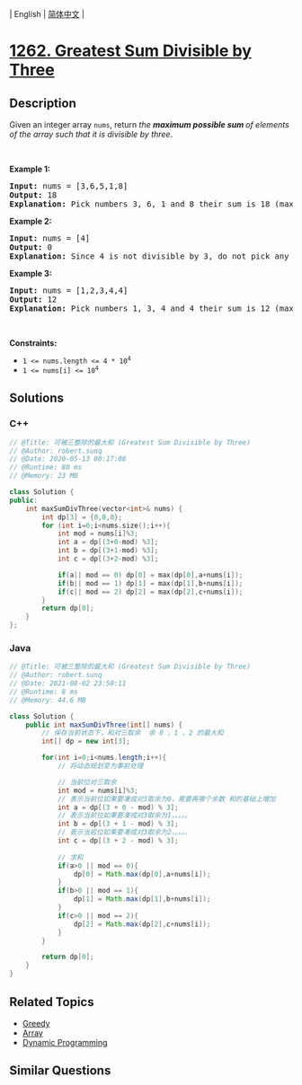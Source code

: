 
| English | [简体中文](README.md) |

# [1262. Greatest Sum Divisible by Three](https://leetcode.cn//problems/greatest-sum-divisible-by-three/)

## Description

<p>Given an integer array <code>nums</code>, return <em>the <strong>maximum possible sum </strong>of elements of the array such that it is divisible by three</em>.</p>

<p>&nbsp;</p>
<p><strong class="example">Example 1:</strong></p>

<pre>
<strong>Input:</strong> nums = [3,6,5,1,8]
<strong>Output:</strong> 18
<strong>Explanation:</strong> Pick numbers 3, 6, 1 and 8 their sum is 18 (maximum sum divisible by 3).</pre>

<p><strong class="example">Example 2:</strong></p>

<pre>
<strong>Input:</strong> nums = [4]
<strong>Output:</strong> 0
<strong>Explanation:</strong> Since 4 is not divisible by 3, do not pick any number.
</pre>

<p><strong class="example">Example 3:</strong></p>

<pre>
<strong>Input:</strong> nums = [1,2,3,4,4]
<strong>Output:</strong> 12
<strong>Explanation:</strong> Pick numbers 1, 3, 4 and 4 their sum is 12 (maximum sum divisible by 3).
</pre>

<p>&nbsp;</p>
<p><strong>Constraints:</strong></p>

<ul>
	<li><code>1 &lt;= nums.length &lt;= 4 * 10<sup>4</sup></code></li>
	<li><code>1 &lt;= nums[i] &lt;= 10<sup>4</sup></code></li>
</ul>


## Solutions


### C++

```C++
// @Title: 可被三整除的最大和 (Greatest Sum Divisible by Three)
// @Author: robert.sunq
// @Date: 2020-05-13 00:17:08
// @Runtime: 80 ms
// @Memory: 23 MB

class Solution {
public:
    int maxSumDivThree(vector<int>& nums) {
        int dp[3] = {0,0,0};
        for (int i=0;i<nums.size();i++){
            int mod = nums[i]%3;
            int a = dp[(3+0-mod) %3];
            int b = dp[(3+1-mod) %3];
            int c = dp[(3+2-mod) %3];

            if(a|| mod == 0) dp[0] = max(dp[0],a+nums[i]);
            if(b|| mod == 1) dp[1] = max(dp[1],b+nums[i]);
            if(c|| mod == 2) dp[2] = max(dp[2],c+nums[i]);
        }
        return dp[0];
    }
};
```



### Java

```Java
// @Title: 可被三整除的最大和 (Greatest Sum Divisible by Three)
// @Author: robert.sunq
// @Date: 2021-08-02 23:50:11
// @Runtime: 8 ms
// @Memory: 44.6 MB

class Solution {
    public int maxSumDivThree(int[] nums) {
        // 保存当前状态下，和对三取余  余 0 ，1 ，2 的最大和
        int[] dp = new int[3];

        for(int i=0;i<nums.length;i++){
            // 将动态规划变为事前处理

            // 当前位对三取余
            int mod = nums[i]%3;
            // 表示当前位如果要凑成对3取余为0，需要再哪个余数 和的基础上增加
            int a = dp[(3 + 0 - mod) % 3];
            // 表示当前位如果要凑成对3取余为1，。。。。
            int b = dp[(3 + 1 - mod) % 3];
            // 表示当前位如果要凑成对3取余为2，。。。。
            int c = dp[(3 + 2 - mod) % 3];
            
            // 求和
            if(a>0 || mod == 0){
                dp[0] = Math.max(dp[0],a+nums[i]);
            }
            if(b>0 || mod == 1){
                dp[1] = Math.max(dp[1],b+nums[i]);
            }
            if(c>0 || mod == 2){
                dp[2] = Math.max(dp[2],c+nums[i]);
            }
        }

        return dp[0];
    }
}
```



## Related Topics

- [Greedy](https://leetcode.cn//tag/greedy)
- [Array](https://leetcode.cn//tag/array)
- [Dynamic Programming](https://leetcode.cn//tag/dynamic-programming)

## Similar Questions


